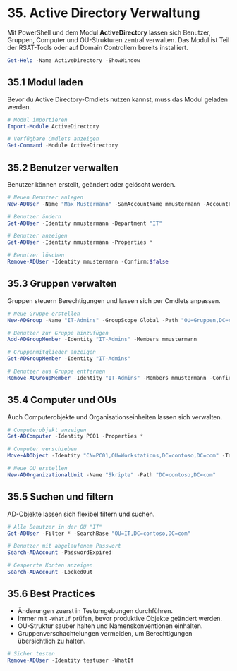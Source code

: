 # 35. Active Directory Verwaltung

Mit PowerShell und dem Modul **ActiveDirectory** lassen sich Benutzer, Gruppen, Computer und OU-Strukturen zentral verwalten. Das Modul ist Teil der RSAT-Tools oder auf Domain Controllern bereits installiert.

```powershell
Get-Help -Name ActiveDirectory -ShowWindow
```

## 35.1 Modul laden

Bevor du Active Directory-Cmdlets nutzen kannst, muss das Modul geladen werden.

```powershell
# Modul importieren
Import-Module ActiveDirectory

# Verfügbare Cmdlets anzeigen
Get-Command -Module ActiveDirectory
```

## 35.2 Benutzer verwalten

Benutzer können erstellt, geändert oder gelöscht werden.

```powershell
# Neuen Benutzer anlegen
New-ADUser -Name "Max Mustermann" -SamAccountName mmustermann -AccountPassword (Read-Host -AsSecureString "Passwort") -Enabled $true

# Benutzer ändern
Set-ADUser -Identity mmustermann -Department "IT"

# Benutzer anzeigen
Get-ADUser -Identity mmustermann -Properties *

# Benutzer löschen
Remove-ADUser -Identity mmustermann -Confirm:$false
```

## 35.3 Gruppen verwalten

Gruppen steuern Berechtigungen und lassen sich per Cmdlets anpassen.

```powershell
# Neue Gruppe erstellen
New-ADGroup -Name "IT-Admins" -GroupScope Global -Path "OU=Gruppen,DC=contoso,DC=com"

# Benutzer zur Gruppe hinzufügen
Add-ADGroupMember -Identity "IT-Admins" -Members mmustermann

# Gruppenmitglieder anzeigen
Get-ADGroupMember -Identity "IT-Admins"

# Benutzer aus Gruppe entfernen
Remove-ADGroupMember -Identity "IT-Admins" -Members mmustermann -Confirm:$false
```

## 35.4 Computer und OUs

Auch Computerobjekte und Organisationseinheiten lassen sich verwalten.

```powershell
# Computerobjekt anzeigen
Get-ADComputer -Identity PC01 -Properties *

# Computer verschieben
Move-ADObject -Identity "CN=PC01,OU=Workstations,DC=contoso,DC=com" -TargetPath "OU=IT,DC=contoso,DC=com"

# Neue OU erstellen
New-ADOrganizationalUnit -Name "Skripte" -Path "DC=contoso,DC=com"
```

## 35.5 Suchen und filtern

AD-Objekte lassen sich flexibel filtern und suchen.

```powershell
# Alle Benutzer in der OU "IT"
Get-ADUser -Filter * -SearchBase "OU=IT,DC=contoso,DC=com"

# Benutzer mit abgelaufenem Passwort
Search-ADAccount -PasswordExpired

# Gesperrte Konten anzeigen
Search-ADAccount -LockedOut
```

## 35.6 Best Practices

* Änderungen zuerst in Testumgebungen durchführen.
* Immer mit `-WhatIf` prüfen, bevor produktive Objekte geändert werden.
* OU-Struktur sauber halten und Namenskonventionen einhalten.
* Gruppenverschachtelungen vermeiden, um Berechtigungen übersichtlich zu halten.

```powershell
# Sicher testen
Remove-ADUser -Identity testuser -WhatIf
```
